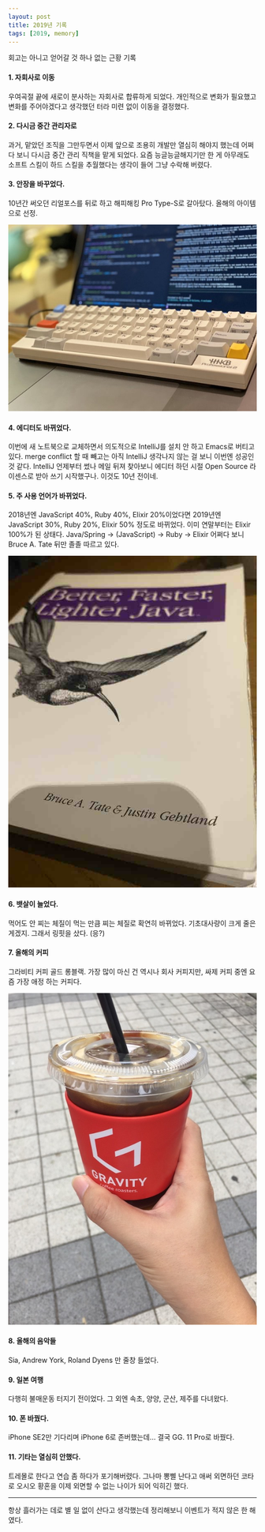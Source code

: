 ```yaml
---
layout: post
title: 2019년 기록
tags: [2019, memory]
---
```


회고는 아니고 얻어갈 것 하나 없는 근황 기록

#### 1. 자회사로 이동
우여곡절 끝에 새로이 분사하는 자회사로 합류하게 되었다. 개인적으로
변화가 필요했고 변화를 주어야겠다고 생각했던 터라 미련 없이 이동을
결정했다.

#### 2. 다시금 중간 관리자로
과거, 맡았던 조직을 그만두면서 이제 앞으로
조용히 개발만 열심히 해야지 했는데 어쩌다 보니 다시금 중간 관리 직책을
맡게 되었다. 요즘 능글능글해지기만 한 게 아무래도 소프트 스킬이
하드 스킬을 추월했다는 생각이 들어 그냥 수락해 버렸다.

#### 3. 안장을 바꾸었다.
10년간 써오던 리얼포스를 뒤로 하고 해피해킹 Pro Type-S로
갈아탔다. 올해의 아이템으로 선정.

![](/images/posts/2020-01-02-2019-memories-hhkb.jpg)

#### 4. 에디터도 바뀌었다.
이번에 새 노트북으로 교체하면서 의도적으로 IntelliJ를 설치 안 하고 Emacs로 버티고
있다. merge conflict 할 때 빼고는 아직 IntelliJ 생각나지 않는 걸 보니
이번엔 성공인 것 같다. IntelliJ 언제부터 썼나 메일 뒤져 찾아보니
에디터 하던 시절 Open Source 라이센스로 받아 쓰기 시작했구나. 이것도
10년 전이네.

#### 5. 주 사용 언어가 바뀌었다.
2018년엔 JavaScript 40%, Ruby 40%, Elixir 20%이었다면 2019년엔
JavaScript 30%, Ruby 20%, Elixir 50% 정도로 바뀌었다. 이미 연말부터는
Elixir 100%가 된 상태다. Java/Spring -> (JavaScript) -> Ruby -> Elixir 어쩌다
보니 Bruce A. Tate 뒤만 졸졸 따르고 있다.

![](/images/posts/2020-01-02-2019-memories-bflj.jpg)

#### 6. 뱃살이 늘었다.
먹어도 안 찌는 체질이 먹는 만큼 찌는 체질로 확연히 바뀌었다. 기초대사량이 크게
줄은 게겠지. 그래서 링핏을 샀다. (응?)

#### 7. 올해의 커피
그라비티 커피 골드 롱블랙. 가장 많이 마신 건 역시나 회사 커피지만,
싸제 커피 중엔 요즘 가장 애정 하는 커피다.

![](/images/posts/2020-01-02-2019-memories-gc.jpg)

#### 8. 올해의 음악들
Sia, Andrew York, Roland Dyens 만 줄창 들었다.

#### 9. 일본 여행
다행히 불매운동 터지기 전이었다. 그 외엔 속초, 양양, 군산, 제주를 다녀왔다.

#### 10. 폰 바꿨다.
iPhone SE2만 기다리며 iPhone 6로 존버했는데... 결국 GG.
11 Pro로 바꿨다.

#### 11. 기타는 열심히 안했다.
트레몰로 한다고 연습 좀 하다가 포기해버렸다. 그나마 뽕삘 난다고 애써
외면하던 코타로 오시오 황혼을 이제 외면할 수 없는 나이가 되어 익히긴 했다.

----

항상 흘러가는 데로 별 일 없이 산다고 생각했는데 정리해보니 이벤트가 적지 않은 한 해였다.

